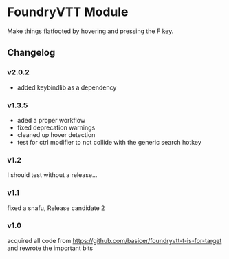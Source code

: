 # FoundryVTT Module

Make things flatfooted by hovering and pressing the F key.

## Changelog

### v2.0.2
- added keybindlib as a dependency

### v1.3.5
- aded a proper workflow
- fixed deprecation warnings
- cleaned up hover detection
- test for ctrl modifier to not collide with the generic search hotkey

### v1.2

I should test without a release...

### v1.1

fixed a snafu, Release candidate 2

### v1.0

acquired all code from https://github.com/basicer/foundryvtt-t-is-for-target and rewrote the important bits
